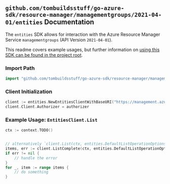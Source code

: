 
## `github.com/tombuildsstuff/go-azure-sdk/resource-manager/managementgroups/2021-04-01/entities` Documentation

The `entities` SDK allows for interaction with the Azure Resource Manager Service `managementgroups` (API Version `2021-04-01`).

This readme covers example usages, but further information on [using this SDK can be found in the project root](https://github.com/tombuildsstuff/go-azure-sdk/tree/main/docs).

### Import Path

```go
import "github.com/tombuildsstuff/go-azure-sdk/resource-manager/managementgroups/2021-04-01/entities"
```


### Client Initialization

```go
client := entities.NewEntitiesClientWithBaseURI("https://management.azure.com")
client.Client.Authorizer = authorizer
```


### Example Usage: `EntitiesClient.List`

```go
ctx := context.TODO()


// alternatively `client.List(ctx, entities.DefaultListOperationOptions())` can be used to do batched pagination
items, err := client.ListComplete(ctx, entities.DefaultListOperationOptions())
if err != nil {
	// handle the error
}
for _, item := range items {
	// do something
}
```
